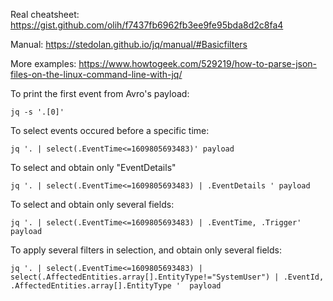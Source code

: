 Real cheatsheet:  https://gist.github.com/olih/f7437fb6962fb3ee9fe95bda8d2c8fa4

Manual: https://stedolan.github.io/jq/manual/#Basicfilters

More examples: https://www.howtogeek.com/529219/how-to-parse-json-files-on-the-linux-command-line-with-jq/


To print the first event from Avro's payload:
```
jq -s '.[0]'
```

To select events occured before a specific time: 
```
jq '. | select(.EventTime<=1609805693483)' payload
```

To select and obtain only "EventDetails"
```
jq '. | select(.EventTime<=1609805693483) | .EventDetails ' payload
```

To select and obtain only several fields: 
```
jq '. | select(.EventTime<=1609805693483) | .EventTime, .Trigger' payload
```

To apply several filters in selection, and obtain only several fields: 
```
jq '. | select(.EventTime<=1609805693483) | select(.AffectedEntities.array[].EntityType!="SystemUser") | .EventId, .AffectedEntities.array[].EntityType '  payload
```
